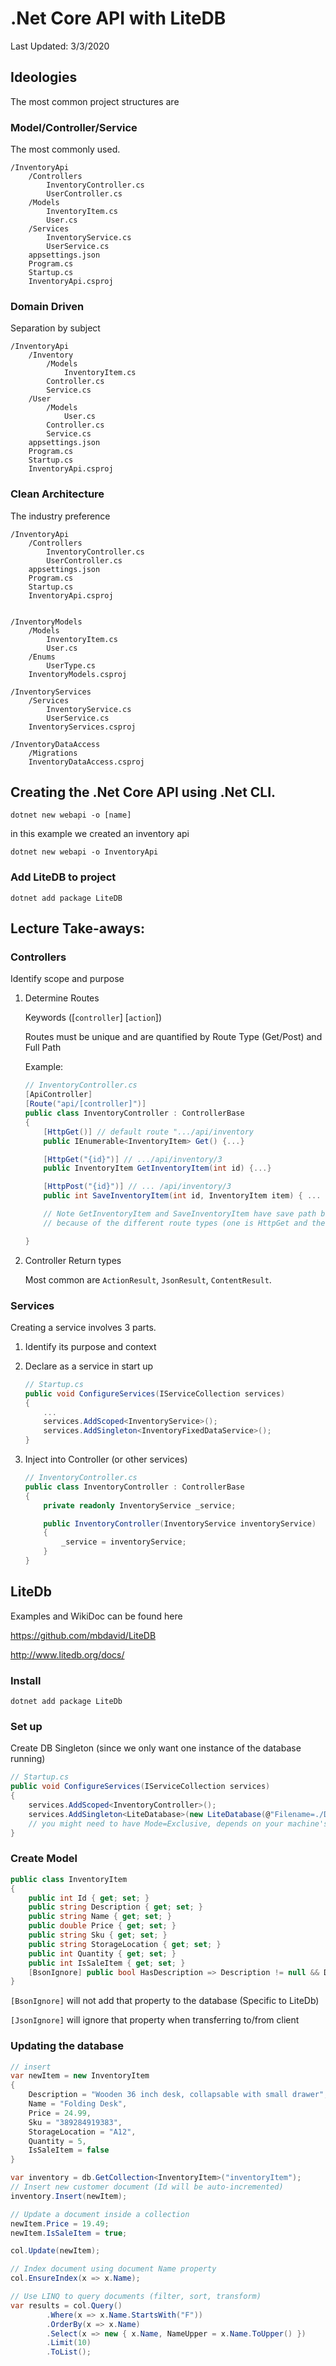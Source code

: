 # .Net Core API with LiteDB
Last Updated: 3/3/2020

## Ideologies

The most common project structures are

### Model/Controller/Service
The most commonly used.
```
/InventoryApi
	/Controllers
		InventoryController.cs
		UserController.cs
	/Models
		InventoryItem.cs
		User.cs
	/Services
		InventoryService.cs
		UserService.cs
	appsettings.json
	Program.cs
	Startup.cs
	InventoryApi.csproj
```

### Domain Driven

Separation by subject

```
/InventoryApi
	/Inventory
		/Models
			InventoryItem.cs
		Controller.cs
		Service.cs
	/User
		/Models
			User.cs
		Controller.cs
		Service.cs
	appsettings.json
	Program.cs
	Startup.cs
	InventoryApi.csproj
```

### Clean Architecture

The industry preference


	/InventoryApi
		/Controllers
			InventoryController.cs
			UserController.cs
		appsettings.json
		Program.cs
		Startup.cs
		InventoryApi.csproj


	/InventoryModels
		/Models
			InventoryItem.cs
			User.cs
		/Enums
			UserType.cs
		InventoryModels.csproj

	/InventoryServices
		/Services
			InventoryService.cs
			UserService.cs
		InventoryServices.csproj

	/InventoryDataAccess
		/Migrations
		InventoryDataAccess.csproj


## Creating the .Net Core API using .Net CLI.

`dotnet new webapi -o [name]`

in this example we created an inventory api

`dotnet new webapi -o InventoryApi`

### Add LiteDB to project
`dotnet add package LiteDB`

## Lecture Take-aways:

### Controllers

Identify scope and purpose

1. Determine Routes

	Keywords ([`controller`] [`action`])

	Routes must be unique and are quantified by Route Type (Get/Post) and Full Path

	Example:
	```C#
	// InventoryController.cs
	[ApiController]
	[Route("api/[controller]")]
	public class InventoryController : ControllerBase
	{
		[HttpGet()] // default route ".../api/inventory
		public IEnumerable<InventoryItem> Get() {...}

		[HttpGet("{id}")] // .../api/inventory/3
		public InventoryItem GetInventoryItem(int id) {...}

		[HttpPost("{id}")] // ... /api/inventory/3
		public int SaveInventoryItem(int id, InventoryItem item) { ... }

		// Note GetInventoryItem and SaveInventoryItem have save path but are still unique
		// because of the different route types (one is HttpGet and the other is HttpPost)

	}
	```

2. Controller Return types

	Most common are `ActionResult`, `JsonResult`, `ContentResult`.

### Services

Creating a service involves 3 parts.

1. Identify its purpose and context
2. Declare as a service in start up
	```C#
	// Startup.cs
	public void ConfigureServices(IServiceCollection services)
	{
		...
		services.AddScoped<InventoryService>();
		services.AddSingleton<InventoryFixedDataService>();
	}
	```

3. Inject into Controller (or other services)

	```C#
	// InventoryController.cs
	public class InventoryController : ControllerBase
	{
		private readonly InventoryService _service;

		public InventoryController(InventoryService inventoryService)
		{
			_service = inventoryService;
		}
	}
	```

## LiteDb
Examples and WikiDoc can be found here

https://github.com/mbdavid/LiteDB

http://www.litedb.org/docs/

### Install
`dotnet add package LiteDb`


### Set up

Create DB Singleton (since we only want one instance of the database running)

```C#
// Startup.cs
public void ConfigureServices(IServiceCollection services)
{
	services.AddScoped<InventoryController>();
	services.AddSingleton<LiteDatabase>(new LiteDatabase(@"Filename=./Data/LiteDb.db;Mode=Shared"));
	// you might need to have Mode=Exclusive, depends on your machine's permissions/settings.
}
```


### Create Model

```C#
public class InventoryItem
{
	public int Id { get; set; }
	public string Description { get; set; }
	public string Name { get; set; }
	public double Price { get; set; }
	public string Sku { get; set; }
	public string StorageLocation { get; set; }
	public int Quantity { get; set; }
	public int IsSaleItem { get; set; }
	[BsonIgnore] public bool HasDescription => Description != null && Description != "";
}
```
`[BsonIgnore]` will not add that property to the database (Specific to LiteDb)

`[JsonIgnore]` will ignore that property when transferring to/from client

### Updating the database

```C#
// insert
var newItem = new InventoryItem
{
	Description = "Wooden 36 inch desk, collapsable with small drawer",
	Name = "Folding Desk",
	Price = 24.99,
	Sku = "389284919383",
	StorageLocation = "A12",
	Quantity = 5,
	IsSaleItem = false
}

var inventory = db.GetCollection<InventoryItem>("inventoryItem");
// Insert new customer document (Id will be auto-incremented)
inventory.Insert(newItem);

// Update a document inside a collection
newItem.Price = 19.49;
newItem.IsSaleItem = true;

col.Update(newItem);

// Index document using document Name property
col.EnsureIndex(x => x.Name);

// Use LINQ to query documents (filter, sort, transform)
var results = col.Query()
		.Where(x => x.Name.StartsWith("F"))
		.OrderBy(x => x.Name)
		.Select(x => new { x.Name, NameUpper = x.Name.ToUpper() })
		.Limit(10)
		.ToList();
```
